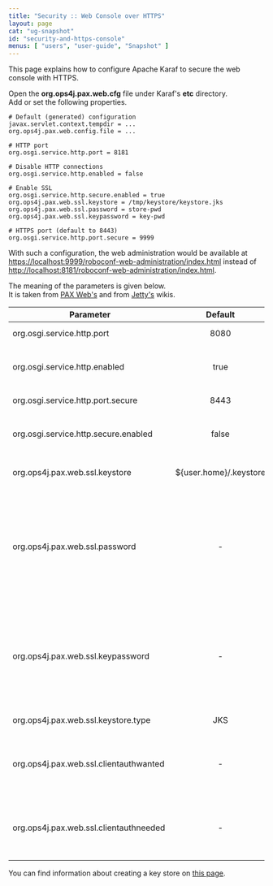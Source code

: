 ```yaml
---
title: "Security :: Web Console over HTTPS"
layout: page
cat: "ug-snapshot"
id: "security-and-https-console"
menus: [ "users", "user-guide", "Snapshot" ]
---
```


This page explains how to configure Apache Karaf to secure the web console with HTTPS.

Open the **org.ops4j.pax.web.cfg** file under Karaf's **etc** directory.  
Add or set the following properties.

```properties
# Default (generated) configuration
javax.servlet.context.tempdir = ...
org.ops4j.pax.web.config.file = ...

# HTTP port
org.osgi.service.http.port = 8181

# Disable HTTP connections
org.osgi.service.http.enabled = false

# Enable SSL
org.osgi.service.http.secure.enabled = true
org.ops4j.pax.web.ssl.keystore = /tmp/keystore/keystore.jks
org.ops4j.pax.web.ssl.password = store-pwd
org.ops4j.pax.web.ssl.keypassword = key-pwd

# HTTPS port (default to 8443)
org.osgi.service.http.port.secure = 9999
```

With such a configuration, the web administration would be available at 
[https://localhost:9999/roboconf-web-administration/index.html](https://localhost:9999/roboconf-web-administration/index.html)
instead of [http://localhost:8181/roboconf-web-administration/index.html](http://localhost:8181/roboconf-web-administration/index.html).

The meaning of the parameters is given below.  
It is taken from [PAX Web's](https://ops4j1.jira.com/wiki/display/paxweb/SSL+Configuration#SSLConfiguration-ssl)
and from [Jetty's](https://wiki.eclipse.org/Jetty/Howto/Secure_Passwords) wikis.

| Parameter | Default | Description |
| --------- | :-----: | :---------- |
| org.osgi.service.http.port | 8080 | The HTTP port. |
| org.osgi.service.http.enabled | true | Whether HTTP connections are enabled. |
| org.osgi.service.http.port.secure | 8443 | The HTTPS port. |
| org.osgi.service.http.secure.enabled | false | Whether HTTPS connections are enabled. |
| org.ops4j.pax.web.ssl.keystore | ${user.home}/.keystore | The path to the key store to be used. |
| org.ops4j.pax.web.ssl.password | - | The password used for key store integrity check. The value can be in plain text or obfuscated ( starting with OBF: ) as described on [Jetty's wiki](https://wiki.eclipse.org/Jetty/Howto/Secure_Passwords). |
| org.ops4j.pax.web.ssl.keypassword | - | The password used for key store. The value can be in plain text or obfuscated ( starting with OBF: ) as described on [Jetty's wiki](https://wiki.eclipse.org/Jetty/Howto/Secure_Passwords). |
| org.ops4j.pax.web.ssl.keystore.type | JKS | The key store type. |
| org.ops4j.pax.web.ssl.clientauthwanted | - | Set to **true** if certificate-based client authentication at the server is **wanted**. |
| org.ops4j.pax.web.ssl.clientauthneeded | - | Set to **true** if certificate-based client authentication at the server is **required**. |

You can find information about creating a key store on [this page](security-ssl-and-certificates.html).
